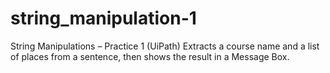 # string_manipulation-1
String Manipulations – Practice 1 (UiPath)  Extracts a course name and a list of places from a sentence, then shows the result in a Message Box.
